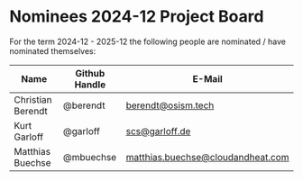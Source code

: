 # Nominees 2024-12 Project Board

For the term 2024-12 - 2025-12 the following people are nominated / have nominated themselves:

| Name              | Github Handle | E-Mail                              |
| ------------------| ------------- | ----------------------------------- |
| Christian Berendt | @berendt      | <berendt@osism.tech>                |
| Kurt Garloff      | @garloff      | <scs@garloff.de>                    |
| Matthias Buechse  | @mbuechse     | <matthias.buechse@cloudandheat.com> |
